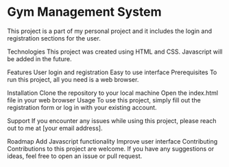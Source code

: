 # Gym Management System

This project is a part of my personal project and it includes the login and registration sections for the user.

Technologies
This project was created using HTML and CSS. Javascript will be added in the future.

Features
User login and registration
Easy to use interface
Prerequisites
To run this project, all you need is a web browser.

Installation
Clone the repository to your local machine
Open the index.html file in your web browser
Usage
To use this project, simply fill out the registration form or log in with your existing account.

Support
If you encounter any issues while using this project, please reach out to me at [your email address].

Roadmap
Add Javascript functionality
Improve user interface
Contributing
Contributions to this project are welcome. If you have any suggestions or ideas, feel free to open an issue or pull request.
